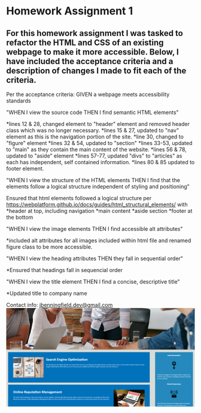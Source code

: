 Homework Assignment 1
=====================

For this homework assignment I was tasked to refactor the HTML and CSS of an existing webpage to make it more accessible.
Below, I have included the acceptance criteria and a description of changes I made to fit each of the criteria. 
----------------------------------------------------------------------------------------------------------------

Per the acceptance criteria:
GIVEN a webpage meets accessibility standards

"WHEN I view the source code
THEN I find semantic HTML elements"

*lines 12 & 28, changed element to "header" element and removed header class which was no longer necessary.
*lines 15 & 27, updated to "nav" element as this is the navigation portion of the site.
*line 30, changed to "figure" element
*lines 32 & 54, updated to "section"
*lines 33-53, updated to "main" as they contain the main content of the website.
*lines 56 & 78, updated to "aside" element
*lines 57-77, updated "divs" to "articles" as each has independent, self contained information.
*lines 80 & 85 updated to footer element. 

"WHEN I view the structure of the HTML elements
THEN I find that the elements follow a logical structure independent of styling and positioning"

Ensured that html elements followed a logical structure per https://webplatform.github.io/docs/guides/html_structural_elements/ with
*header at top, including navigation
*main content 
*aside section
*footer at the bottom

"WHEN I view the image elements
THEN I find accessible alt attributes"

*included alt attributes for all images included within html file and renamed figure class to be more accessible.

"WHEN I view the heading attributes
THEN they fall in sequential order"

*Ensured that headings fall in sequencial order

"WHEN I view the title element
THEN I find a concise, descriptive title"

*Updated title to company name

Contact info: jbenningfield.dev@gmail.com
![Homework](./assets/homework.PNG)


